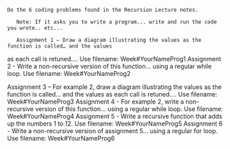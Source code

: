     Do the 6 coding problems found in the Recursion Lecture notes.

       Note: If it asks you to write a program... write and run the code you wrote.. etc...

       Assignment 1 – Draw a diagram illustrating the values as the function is called… and the values
as each call is retuned….
 Use filename: Week#YourNameProg1
Assignment 2 - Write a non-recursive version of this function… using a regular while loop. Use
filename: Week#YourNameProg2

Assignment 3 – For example 2, draw a diagram illustrating the values as the function is called…
and the values as each call is retuned…. Use filename: Week#YourNameProg3
Assignment 4 - For example 2, write a non-recursive version of this function… using a regular
while loop.
Use filename: Week#YourNameProg4
Assignment 5 - Write a recursive function that adds up the numbers 1 to 12. Use
filename: Week#YourNameProg5
Assignment 6 - Write a non-recursive version of assignment 5… using a regular for loop.
Use filename: Week#YourNameProg6 
